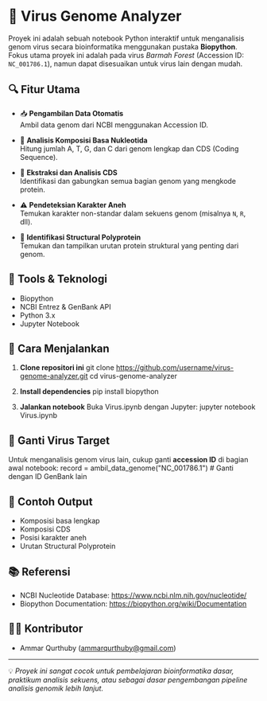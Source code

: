 
# 🧬 Virus Genome Analyzer

Proyek ini adalah sebuah notebook Python interaktif untuk menganalisis genom virus secara bioinformatika menggunakan pustaka **Biopython**. Fokus utama proyek ini adalah pada virus *Barmah Forest* (Accession ID: `NC_001786.1`), namun dapat disesuaikan untuk virus lain dengan mudah.

## 🔍 Fitur Utama

- 📥 **Pengambilan Data Otomatis**  
  Ambil data genom dari NCBI menggunakan Accession ID.

- 🧪 **Analisis Komposisi Basa Nukleotida**  
  Hitung jumlah A, T, G, dan C dari genom lengkap dan CDS (Coding Sequence).

- 🧬 **Ekstraksi dan Analisis CDS**  
  Identifikasi dan gabungkan semua bagian genom yang mengkode protein.

- ⚠️ **Pendeteksian Karakter Aneh**  
  Temukan karakter non-standar dalam sekuens genom (misalnya `N`, `R`, dll).

- 🧱 **Identifikasi Structural Polyprotein**  
  Temukan dan tampilkan urutan protein struktural yang penting dari genom.

## 🧰 Tools & Teknologi

- Biopython
- NCBI Entrez & GenBank API
- Python 3.x
- Jupyter Notebook

## 🚀 Cara Menjalankan

1. **Clone repositori ini**
   git clone https://github.com/username/virus-genome-analyzer.git
   cd virus-genome-analyzer

2. **Install dependencies**
   pip install biopython

3. **Jalankan notebook**
   Buka Virus.ipynb dengan Jupyter:
   jupyter notebook Virus.ipynb

## 🔄 Ganti Virus Target

Untuk menganalisis genom virus lain, cukup ganti **accession ID** di bagian awal notebook:
record = ambil_data_genome("NC_001786.1")  # Ganti dengan ID GenBank lain

## 📄 Contoh Output

- Komposisi basa lengkap
- Komposisi CDS
- Posisi karakter aneh
- Urutan Structural Polyprotein

## 📚 Referensi

- NCBI Nucleotide Database: https://www.ncbi.nlm.nih.gov/nucleotide/
- Biopython Documentation: https://biopython.org/wiki/Documentation

## 🧑‍💻 Kontributor

- Ammar Qurthuby (ammarqurthuby@gmail.com)

---
💡 *Proyek ini sangat cocok untuk pembelajaran bioinformatika dasar, praktikum analisis sekuens, atau sebagai dasar pengembangan pipeline analisis genomik lebih lanjut.*
